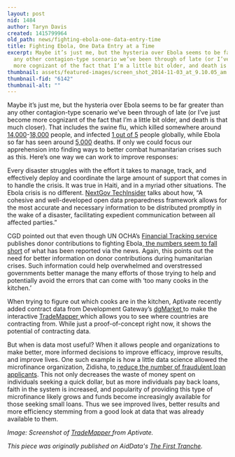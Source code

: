 ```yaml
---
layout: post
nid: 1484
author: Taryn Davis
created: 1415799964
old_path: news/fighting-ebola-one-data-entry-time
title: Fighting Ebola, One Data Entry at a Time
excerpt: Maybe it’s just me, but the hysteria over Ebola seems to be far greater than
  any other contagion-type scenario we’ve been through of late (or I’ve just become
  more cognizant of the fact that I’m a little bit older, and death is that much closer).
thumbnail: assets/featured-images/screen_shot_2014-11-03_at_9.10.05_am.png
thumbnail-fid: "6142"
thumbnail-alt: ""
---
```


Maybe it’s just me, but the hysteria over Ebola seems to be far greater than any other contagion-type scenario we’ve been through of late (or I’ve just become more cognizant of the fact that I’m a little bit older, and death is that much closer). That includes the swine flu, which killed somewhere around [14,000](http://ecdc.europa.eu/en/healthtopics/Documents/100118_Influenza_AH1N1_Situation_Report_0900hrs.pdf)-[18,000](http://www.who.int/csr/don/2010_05_14/en/) people, and infected [1 out of 5](http://www.reuters.com/article/2013/01/25/us-flu-h1n1-pandemic-idUSBRE90O0T720130125) people globally, while Ebola so far has seen around [5,000](http://www.cdc.gov/vhf/ebola/outbreaks/2014-west-africa/index.html) deaths. If only we could focus our apprehension into finding ways to better combat humanitarian crises such as this. Here’s one way we can work to improve responses:

Every disaster struggles with the effort it takes to manage, track, and effectively deploy and coordinate the large amount of support that comes in to handle the crisis. It was true in Haiti, and in a myriad other situations. The Ebola crisis is no different. [NextGov TechInsider](http://www.nextgov.com/technology-news/tech-insider/2014/10/data-driven-disaster-management/97700/) talks about how, “A cohesive and well-developed open data preparedness framework allows for the most accurate and necessary information to be distributed promptly in the wake of a disaster, facilitating expedient communication between all affected parties.”

CGD pointed out that even though UN OCHA’s [Financial Tracking service](http://fts.unocha.org/pageloader.aspx?page=emerg-emergencyDetails&appealID=1060) publishes donor contributions to fighting Ebola,[ the numbers seem to fall short](http://www.cgdev.org/blog/how-much-actually-being-spent-ebola?feature) of what has been reported via the news. Again, this points out the need for better information on donor contributions during humanitarian crises. Such information could help overwhelmed and overstressed governments better manage the many efforts of those trying to help and potentially avoid the errors that can come with ‘too many cooks in the kitchen.’

When trying to figure out which cooks are in the kitchen, Aptivate recently added contract data from Development Gateway’s [dgMarket ](http://www.dgmarket.com/)to make the interactive [TradeMapper ](http://trademapper.aptivate.org/?csvtype=ocds&loadcsv=http://trademapper.aptivate.org/sample_data/ocds/TradeMap.csv)which allows you to see where countries are contracting from. While just a proof-of-concept right now, it shows the potential of contracting data.

But when is data most useful? When it allows people and organizations to make better, more informed decisions to improve efficacy, improve results, and improve lives. One such example is how a little data science allowed the microfinance organization, Zidisha, to[ reduce the number of fraudulent loan applicants](http://www.bayesimpact.org/blog/defending-microfinance-with-data-science.html). This not only decreases the waste of money spent on individuals seeking a quick dollar, but as more individuals pay back loans, faith in the system is increased, and popularity of providing this type of microfinance likely grows and funds become increasingly available for those seeking small loans. Thus we see improved lives, better results and more efficiency stemming from a good look at data that was already available to them.


*Image: Screenshot of [TradeMapper ](http://trademapper.aptivate.org/?csvtype=ocds&loadcsv=http://trademapper.aptivate.org/sample_data/ocds/TradeMap.csv)from Aptivate.*

*This piece was originally published on AidData's [The First Tranche](http://aiddata.org/blog/this-week-fighting-ebola-one-data-entry-at-a-time-project-pulse-week-six).*
